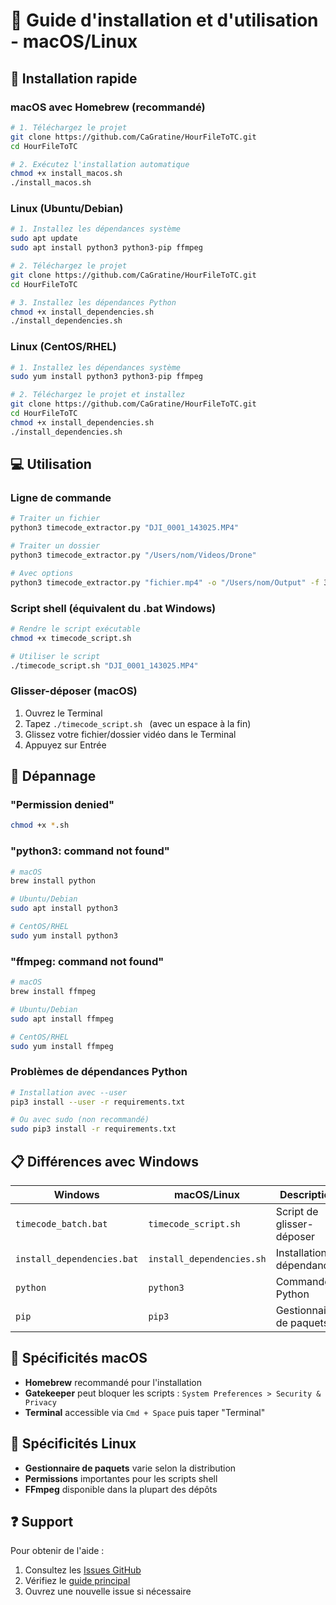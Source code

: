 # 🍎 Guide d'installation et d'utilisation - macOS/Linux

## 🚀 Installation rapide

### macOS avec Homebrew (recommandé)
```bash
# 1. Téléchargez le projet
git clone https://github.com/CaGratine/HourFileToTC.git
cd HourFileToTC

# 2. Exécutez l'installation automatique
chmod +x install_macos.sh
./install_macos.sh
```

### Linux (Ubuntu/Debian)
```bash
# 1. Installez les dépendances système
sudo apt update
sudo apt install python3 python3-pip ffmpeg

# 2. Téléchargez le projet
git clone https://github.com/CaGratine/HourFileToTC.git
cd HourFileToTC

# 3. Installez les dépendances Python
chmod +x install_dependencies.sh
./install_dependencies.sh
```

### Linux (CentOS/RHEL)
```bash
# 1. Installez les dépendances système
sudo yum install python3 python3-pip ffmpeg

# 2. Téléchargez le projet et installez
git clone https://github.com/CaGratine/HourFileToTC.git
cd HourFileToTC
chmod +x install_dependencies.sh
./install_dependencies.sh
```

## 💻 Utilisation

### Ligne de commande
```bash
# Traiter un fichier
python3 timecode_extractor.py "DJI_0001_143025.MP4"

# Traiter un dossier
python3 timecode_extractor.py "/Users/nom/Videos/Drone"

# Avec options
python3 timecode_extractor.py "fichier.mp4" -o "/Users/nom/Output" -f 30
```

### Script shell (équivalent du .bat Windows)
```bash
# Rendre le script exécutable
chmod +x timecode_script.sh

# Utiliser le script
./timecode_script.sh "DJI_0001_143025.MP4"
```

### Glisser-déposer (macOS)
1. Ouvrez le Terminal
2. Tapez `./timecode_script.sh ` (avec un espace à la fin)
3. Glissez votre fichier/dossier vidéo dans le Terminal
4. Appuyez sur Entrée

## 🔧 Dépannage

### "Permission denied"
```bash
chmod +x *.sh
```

### "python3: command not found"
```bash
# macOS
brew install python

# Ubuntu/Debian
sudo apt install python3

# CentOS/RHEL
sudo yum install python3
```

### "ffmpeg: command not found"
```bash
# macOS
brew install ffmpeg

# Ubuntu/Debian
sudo apt install ffmpeg

# CentOS/RHEL
sudo yum install ffmpeg
```

### Problèmes de dépendances Python
```bash
# Installation avec --user
pip3 install --user -r requirements.txt

# Ou avec sudo (non recommandé)
sudo pip3 install -r requirements.txt
```

## 📋 Différences avec Windows

| Windows | macOS/Linux | Description |
|---------|-------------|-------------|
| `timecode_batch.bat` | `timecode_script.sh` | Script de glisser-déposer |
| `install_dependencies.bat` | `install_dependencies.sh` | Installation dépendances |
| `python` | `python3` | Commande Python |
| `pip` | `pip3` | Gestionnaire de paquets |

## 🍎 Spécificités macOS

- **Homebrew** recommandé pour l'installation
- **Gatekeeper** peut bloquer les scripts : `System Preferences > Security & Privacy`
- **Terminal** accessible via `Cmd + Space` puis taper "Terminal"

## 🐧 Spécificités Linux

- **Gestionnaire de paquets** varie selon la distribution
- **Permissions** importantes pour les scripts shell
- **FFmpeg** disponible dans la plupart des dépôts

## ❓ Support

Pour obtenir de l'aide :
1. Consultez les [Issues GitHub](https://github.com/CaGratine/HourFileToTC/issues)
2. Vérifiez le [guide principal](README.md)
3. Ouvrez une nouvelle issue si nécessaire
